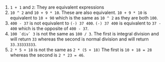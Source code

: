 1. `1 + 1` and `2`: They are equivalent expressions
2. `10 ^ 2` and `10 + 9 * 10`. These are also equivalent. `10 + 9 * 10` is equivalent to `10 +
   90` which is the same as `10 ^ 2` as they are both `100`.
3. `400 - 37` is not equivalent to `(-) 37 400`. `(-) 37 400` is equivalent to `37 - 400`
    which is the opposite of `400 - 37`.
4. ``100 `div` 3`` is not the same as `100 / 3`. The first is integral division and will
   return `33` whereas the second is normal division and will return `33.33333333`.
5. `2 * 5 + 18` is not the same as `2 * (5 + 18)` The first is `10 + 18 = 28` whereas the
   second is `2 * 23 = 46`.
   
